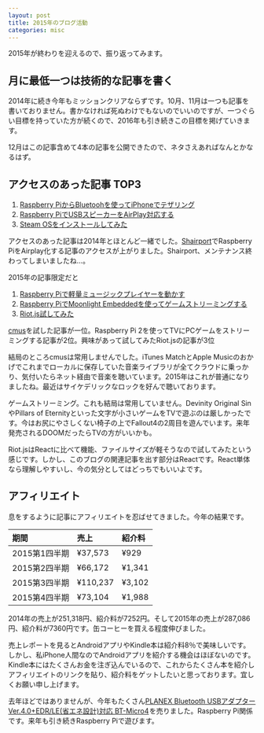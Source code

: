 ```yaml
---
layout: post
title: 2015年のブログ活動
categories: misc
---
```

2015年が終わりを迎えるので、振り返ってみます。

## 月に最低一つは技術的な記事を書く
2014年に続き今年もミッションクリアならずです。10月、11月は一つも記事を書いておりません。書かなければ死ぬわけでもないのでいいのですが、一つぐらい目標を持っていた方が続くので、2016年も引き続きこの目標を掲げていきます。

12月はこの記事含めて4本の記事を公開できたので、ネタさえあればなんとかなるはず。

## アクセスのあった記事 TOP3
1. [Raspberry PiからBluetoohを使ってiPhoneでテザリング][iphonebluetooth]
1. [Raspberry PiでUSBスピーカーをAirPlay対応する][airplay]
1. [Steam OSをインストールしてみた][steamos]

アクセスのあった記事は2014年とほとんど一緒でした。[Shairport][shairport]でRaspberry PiをAirplay化する記事のアクセスが上がりました。Shairport、メンテナンス終わってしまいましたね…。

2015年の記事限定だと

1. [Raspberry Piで軽量ミュージックプレイヤーを動かす][climusicplayer]
1. [Raspberry PiでMoonlight Embeddedを使ってゲームストリーミングする][game-streaming]
1. [Riot.js試してみた][try-riot]

[cmus][cmus]を試した記事が一位。Raspberry Pi 2を使ってTVにPCゲームをストリーミングする記事が2位。興味があって試してみたRiot.jsの記事が3位

結局のところcmusは常用しませんでした。iTunes MatchとApple Musicのおかげでこれまでローカルに保存していた音楽ライブラリが全てクラウドに乗っかり、気付いたらネット経由で音楽を聴いています。2015年はこれが普通になりましたね。最近はサイケデリックなロックを好んで聴いております。

ゲームストリーミング。これも結局は常用していません。Devinity Original SinやPillars of Eternityといった文字が小さいゲームをTVで遊ぶのは厳しかったです。今はお尻にやさしくない椅子の上でFallout4の2周目を遊んでいます。来年発売されるDOOMだったらTVの方がいいかも。

Riot.jsはReactに比べて機能、ファイルサイズが軽そうなので試してみたという感じです。しかし、このブログの関連記事を出す部分はReactです。React単体なら理解しやすいし、今の気分としてはどっちでもいいよです。

## アフィリエイト
息をするように記事にアフィリエイトを忍ばせてきました。今年の結果です。

|期間|売上|紹介料|
|:-----|:-----|:-----|
|2015第1四半期|¥37,573|¥929|
|2015第2四半期|¥66,172|¥1,341|
|2015第3四半期|¥110,237|¥3,102|
|2015第4四半期|¥73,104|¥1,988|

2014年の売上が251,318円、紹介料が7252円。そして2015年の売上が287,086円、紹介料が7360円です。缶コーヒーを買える程度伸びました。

売上レポートを見るとAndroidアプリやKindle本は紹介料8％で美味しいです。しかし、私iPhone人間なのでAndroidアプリを紹介する機会はほぼないのです。Kindle本にはたくさんお金を注ぎ込んでいるので、これからたくさん本を紹介しアフィリエイトのリンクを貼り、紹介料をゲットしたいと思っております。宜しくお願い申し上げます。

去年ほどではありませんが、今年もたくさん<a rel="nofollow" href="http://www.amazon.co.jp/gp/product/B0071TE1G2/ref=as_li_ss_tl?ie=UTF8&camp=247&creative=7399&creativeASIN=B0071TE1G2&linkCode=as2&tag=count_0-22">PLANEX Bluetooth USBアダプター Ver.4.0+EDR/LE(省エネ設計)対応 BT-Micro4</a><img src="http://ir-jp.amazon-adsystem.com/e/ir?t=count_0-22&l=as2&o=9&a=B0071TE1G2" width="1" height="1" border="0" alt="" style="border:none !important; margin:0px !important;" />を売りました。Raspberry Pi関係です。来年も引き続きRaspberry Piで遊びます。

[iphonebluetooth]: /2014/02/06/tethering-raspi-bluetooth-iphone.html
[airplay]: /2014/10/30/air-play-usb-audio-raspberrypi.html
[steamos]: /2014/05/18/install-steam-os.html
[shairport]: https://github.com/abrasive/shairport
[climusicplayer]: /2015/01/11/raspberrypi-cli-musicplayer.html
[game-streaming]: /2015/09/26/raspberrypi-as-game-streaming-device.html
[try-riot]: /2015/07/28/try-riotjs.html
[cmus]: https://cmus.github.io/
